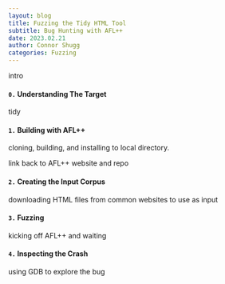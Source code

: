 ```yaml
---
layout: blog
title: Fuzzing the Tidy HTML Tool
subtitle: Bug Hunting with AFL++
date: 2023.02.21
author: Connor Shugg
categories: Fuzzing
---
```


intro

#### `0.` Understanding The Target

tidy

#### `1.` Building with AFL++

cloning, building, and installing to local directory.

link back to AFL++ website and repo

#### `2.` Creating the Input Corpus

downloading HTML files from common websites to use as input

#### `3.` Fuzzing

kicking off AFL++ and waiting

#### `4.` Inspecting the Crash

using GDB to explore the bug


<!--
{% highlight c linenos %}
// Here's some C code.
int main(int argc, char** argv)
{
    printf("Hi\n");
}
{% endhighlight %}
-->

